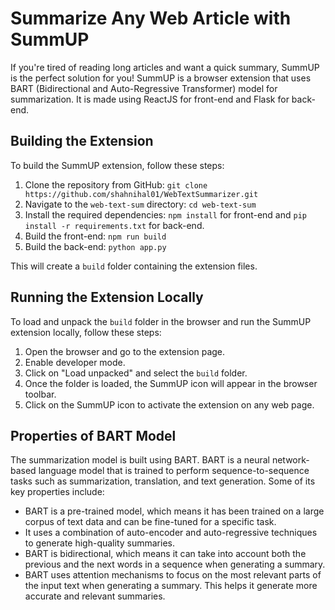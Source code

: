 # Summarize Any Web Article with SummUP

If you're tired of reading long articles and want a quick summary, SummUP is the perfect solution for you! SummUP is a browser extension that uses BART (Bidirectional and Auto-Regressive Transformer) model for summarization. It is made using ReactJS for front-end and Flask for back-end.

## Building the Extension

To build the SummUP extension, follow these steps:

1. Clone the repository from GitHub: `git clone https://github.com/shahnihal01/WebTextSummarizer.git`
2. Navigate to the `web-text-sum` directory: `cd web-text-sum`
3. Install the required dependencies: `npm install` for front-end and `pip install -r requirements.txt` for back-end.
4. Build the front-end: `npm run build`
5. Build the back-end: `python app.py`

This will create a `build` folder containing the extension files.

## Running the Extension Locally

To load and unpack the `build` folder in the browser and run the SummUP extension locally, follow these steps:

1. Open the browser and go to the extension page.
2. Enable developer mode.
3. Click on "Load unpacked" and select the `build` folder.
4. Once the folder is loaded, the SummUP icon will appear in the browser toolbar.
5. Click on the SummUP icon to activate the extension on any web page.

## Properties of BART Model

The summarization model is built using BART. BART is a neural network-based language model that is trained to perform sequence-to-sequence tasks such as summarization, translation, and text generation. Some of its key properties include:

- BART is a pre-trained model, which means it has been trained on a large corpus of text data and can be fine-tuned for a specific task.
- It uses a combination of auto-encoder and auto-regressive techniques to generate high-quality summaries.
- BART is bidirectional, which means it can take into account both the previous and the next words in a sequence when generating a summary.
- BART uses attention mechanisms to focus on the most relevant parts of the input text when generating a summary. This helps it generate more accurate and relevant summaries.
